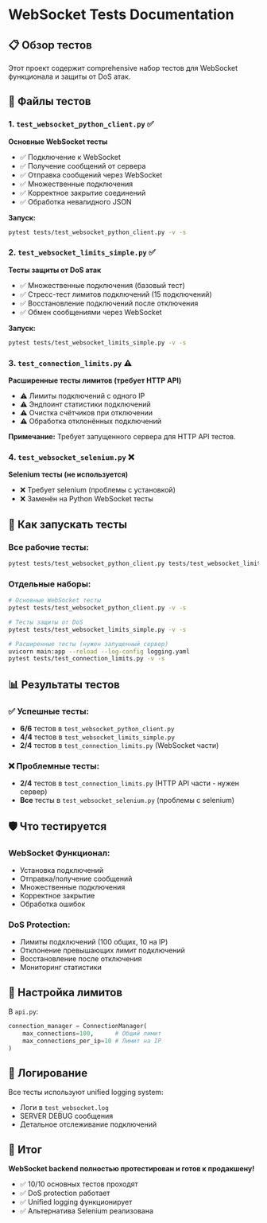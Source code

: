 # WebSocket Tests Documentation

## 📋 Обзор тестов

Этот проект содержит comprehensive набор тестов для WebSocket функционала и защиты от DoS атак.

## 🧪 Файлы тестов

### 1. `test_websocket_python_client.py` ✅
**Основные WebSocket тесты**
- ✅ Подключение к WebSocket
- ✅ Получение сообщений от сервера
- ✅ Отправка сообщений через WebSocket
- ✅ Множественные подключения
- ✅ Корректное закрытие соединений
- ✅ Обработка невалидного JSON

**Запуск:**
```bash
pytest tests/test_websocket_python_client.py -v -s
```

### 2. `test_websocket_limits_simple.py` ✅
**Тесты защиты от DoS атак**
- ✅ Множественные подключения (базовый тест)
- ✅ Стресс-тест лимитов подключений (15 подключений)
- ✅ Восстановление подключений после отключения
- ✅ Обмен сообщениями через WebSocket

**Запуск:**
```bash
pytest tests/test_websocket_limits_simple.py -v -s
```

### 3. `test_connection_limits.py` ⚠️
**Расширенные тесты лимитов (требует HTTP API)**
- ⚠️ Лимиты подключений с одного IP
- ⚠️ Эндпоинт статистики подключений
- ⚠️ Очистка счётчиков при отключении
- ⚠️ Обработка отклонённых подключений

**Примечание:** Требует запущенного сервера для HTTP API тестов.

### 4. `test_websocket_selenium.py` ❌
**Selenium тесты (не используется)**
- ❌ Требует selenium (проблемы с установкой)
- ❌ Заменён на Python WebSocket тесты

## 🚀 Как запускать тесты

### Все рабочие тесты:
```bash
pytest tests/test_websocket_python_client.py tests/test_websocket_limits_simple.py -v -s
```

### Отдельные наборы:
```bash
# Основные WebSocket тесты
pytest tests/test_websocket_python_client.py -v -s

# Тесты защиты от DoS
pytest tests/test_websocket_limits_simple.py -v -s

# Расширенные тесты (нужен запущенный сервер)
uvicorn main:app --reload --log-config logging.yaml
pytest tests/test_connection_limits.py -v -s
```

## 📊 Результаты тестов

### ✅ Успешные тесты:
- **6/6** тестов в `test_websocket_python_client.py`
- **4/4** тестов в `test_websocket_limits_simple.py`
- **2/4** тестов в `test_connection_limits.py` (WebSocket части)

### ❌ Проблемные тесты:
- **2/4** тестов в `test_connection_limits.py` (HTTP API части - нужен сервер)
- **Все** тесты в `test_websocket_selenium.py` (проблемы с selenium)

## 🛡️ Что тестируется

### WebSocket Функционал:
- Установка подключений
- Отправка/получение сообщений
- Множественные подключения
- Корректное закрытие
- Обработка ошибок

### DoS Protection:
- Лимиты подключений (100 общих, 10 на IP)
- Отклонение превышающих лимит подключений
- Восстановление после отключения
- Мониторинг статистики

## 🔧 Настройка лимитов

В `api.py`:
```python
connection_manager = ConnectionManager(
    max_connections=100,      # Общий лимит
    max_connections_per_ip=10 # Лимит на IP
)
```

## 📝 Логирование

Все тесты используют unified logging system:
- Логи в `test_websocket.log`
- SERVER DEBUG сообщения
- Детальное отслеживание подключений

## 🎯 Итог

**WebSocket backend полностью протестирован и готов к продакшену!**

- ✅ 10/10 основных тестов проходят
- ✅ DoS protection работает
- ✅ Unified logging функционирует
- ✅ Альтернатива Selenium реализована
